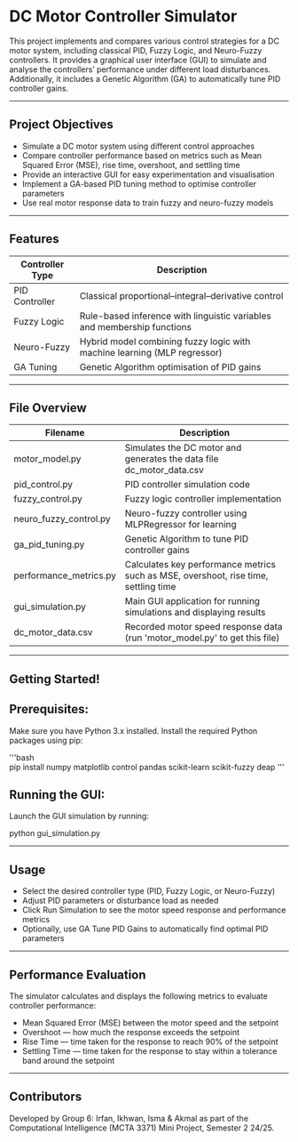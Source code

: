 # DC Motor Controller Simulator

This project implements and compares various control strategies for a DC motor system, including classical PID, Fuzzy Logic, and Neuro-Fuzzy controllers. It provides a graphical user interface (GUI) to simulate and analyse the controllers’ performance under different load disturbances. Additionally, it includes a Genetic Algorithm (GA) to automatically tune PID controller gains.

---

## Project Objectives

- Simulate a DC motor system using different control approaches  
- Compare controller performance based on metrics such as Mean Squared Error (MSE), rise time, overshoot, and settling time  
- Provide an interactive GUI for easy experimentation and visualisation  
- Implement a GA-based PID tuning method to optimise controller parameters  
- Use real motor response data to train fuzzy and neuro-fuzzy models  

---

## Features

Controller Type     | Description
--------------------|------------------------------------------------------------
PID Controller      | Classical proportional–integral–derivative control
Fuzzy Logic         | Rule-based inference with linguistic variables and membership functions
Neuro-Fuzzy         | Hybrid model combining fuzzy logic with machine learning (MLP regressor)
GA Tuning           | Genetic Algorithm optimisation of PID gains

---

## File Overview

Filename                | Description
------------------------|---------------------------------------------------------
motor_model.py          | Simulates the DC motor and generates the data file dc_motor_data.csv
pid_control.py          | PID controller simulation code
fuzzy_control.py        | Fuzzy logic controller implementation
neuro_fuzzy_control.py  | Neuro-fuzzy controller using MLPRegressor for learning
ga_pid_tuning.py        | Genetic Algorithm to tune PID controller gains
performance_metrics.py  | Calculates key performance metrics such as MSE, overshoot, rise time, settling time
gui_simulation.py       | Main GUI application for running simulations and displaying results
dc_motor_data.csv       | Recorded motor speed response data (run 'motor_model.py' to get this file)

---

## Getting Started!

## Prerequisites:
Make sure you have Python 3.x installed. Install the required Python packages using pip:

'''bash  
pip install numpy matplotlib control pandas scikit-learn scikit-fuzzy deap
'''

## Running the GUI:
Launch the GUI simulation by running:

python gui_simulation.py

---

## Usage

- Select the desired controller type (PID, Fuzzy Logic, or Neuro-Fuzzy)
- Adjust PID parameters or disturbance load as needed
- Click Run Simulation to see the motor speed response and performance metrics
- Optionally, use GA Tune PID Gains to automatically find optimal PID parameters

---

## Performance Evaluation

The simulator calculates and displays the following metrics to evaluate controller performance:

- Mean Squared Error (MSE) between the motor speed and the setpoint
- Overshoot — how much the response exceeds the setpoint
- Rise Time — time taken for the response to reach 90% of the setpoint
- Settling Time — time taken for the response to stay within a tolerance band around the setpoint

---

## Contributors

Developed by Group 6: Irfan, Ikhwan, Isma & Akmal as part of the Computational Intelligence (MCTA 3371) Mini Project, Semester 2 24/25. 
